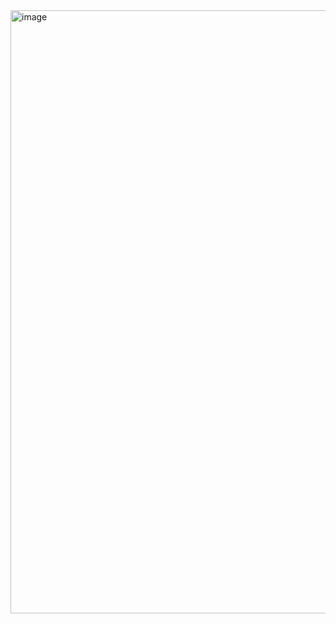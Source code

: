 <img width="1892" height="965" alt="image" src="https://github.com/user-attachments/assets/ab1dc719-ffdd-46e8-a193-cc2b26369c4f" />
